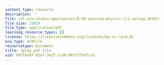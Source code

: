 ```yaml
---
content_type: resource
description: ''
file: /ol-ocw-studio-app/courses/8-06-quantum-physics-iii-spring-2018/9d7f6e8f81a73e27ccd896f2f75efca3_wWPh_6ex8qw.pdf
file_size: 22819
file_type: application/pdf
learning_resource_types: []
license: https://creativecommons.org/licenses/by-nc-sa/4.0/
ocw_type: OCWFile
resourcetype: Document
title: 3play pdf file
uid: 9d7f6e8f-81a7-3e27-ccd8-96f2f75efca3
---
```

